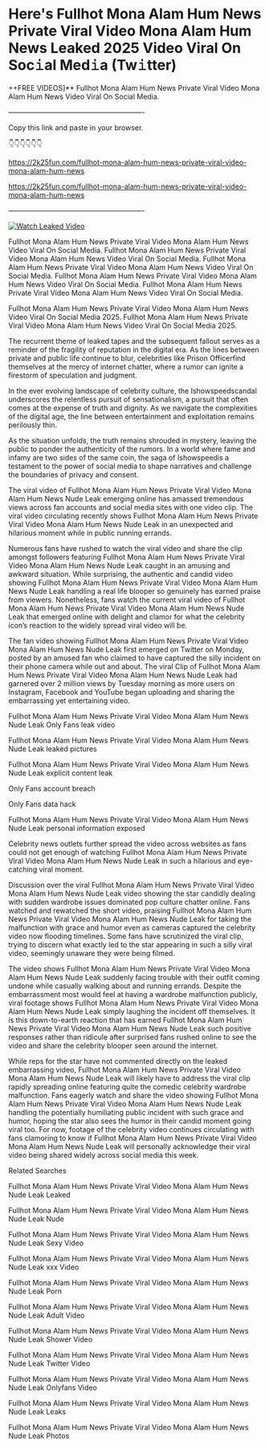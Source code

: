 # Here's Fullhot Mona Alam Hum News Private Viral Video Mona Alam Hum News Leaked 2025 Video Viral On Soc𝚒al Med𝚒a (Tw𝚒tter)

++FREE VIDEOS]** Fullhot Mona Alam Hum News Private Viral Video Mona Alam Hum News Video Viral On Social Media.

———————————————————-

Copy this link and paste in your browser.

👇👇👇👇👇👇

https://2k25fun.com/fullhot-mona-alam-hum-news-private-viral-video-mona-alam-hum-news

https://2k25fun.com/fullhot-mona-alam-hum-news-private-viral-video-mona-alam-hum-news

———————————————————-

[![Watch Leaked Video](https://miro.medium.com/v2/resize:fit:828/format:webp/1*cilzJN44JGOrTw9NJCrNHA.gif "Watch Leaked Video")](https://2k25fun.com/fullhot-mona-alam-hum-news-private-viral-video-mona-alam-hum-news)

Fullhot Mona Alam Hum News Private Viral Video Mona Alam Hum News Video Viral On Social Media. Fullhot Mona Alam Hum News Private Viral Video Mona Alam Hum News Video Viral On Social Media. Fullhot Mona Alam Hum News Private Viral Video Mona Alam Hum News Video Viral On Social Media. Fullhot Mona Alam Hum News Private Viral Video Mona Alam Hum News Video Viral On Social Media. Fullhot Mona Alam Hum News Private Viral Video Mona Alam Hum News Video Viral On Social Media.

Fullhot Mona Alam Hum News Private Viral Video Mona Alam Hum News Video Viral On Social Media 2025. Fullhot Mona Alam Hum News Private Viral Video Mona Alam Hum News Video Viral On Social Media 2025.

The recurrent theme of leaked tapes and the subsequent fallout serves as a reminder of the fragility of reputation in the digital era. As the lines between private and public life continue to blur, celebrities like Prison Officerfind themselves at the mercy of internet chatter, where a rumor can ignite a firestorm of speculation and judgment.

In the ever evolving landscape of celebrity culture, the Ishowspeedscandal underscores the relentless pursuit of sensationalism, a pursuit that often comes at the expense of truth and dignity. As we navigate the complexities of the digital age, the line between entertainment and exploitation remains perilously thin.

As the situation unfolds, the truth remains shrouded in mystery, leaving the public to ponder the authenticity of the rumors. In a world where fame and infamy are two sides of the same coin, the saga of Ishowspeedis a testament to the power of social media to shape narratives and challenge the boundaries of privacy and consent.

The viral video of Fullhot Mona Alam Hum News Private Viral Video Mona Alam Hum News Nude Leak emerging online has amassed tremendous views across fan accounts and social media sites with one video clip. The viral video circulating recently shows Fullhot Mona Alam Hum News Private Viral Video Mona Alam Hum News Nude Leak in an unexpected and hilarious moment while in public running errands.

Numerous fans have rushed to watch the viral video and share the clip amongst followers featuring Fullhot Mona Alam Hum News Private Viral Video Mona Alam Hum News Nude Leak caught in an amusing and awkward situation. While surprising, the authentic and candid video showing Fullhot Mona Alam Hum News Private Viral Video Mona Alam Hum News Nude Leak handling a real life blooper so genuinely has earned praise from viewers. Nonetheless, fans watch the current viral video of Fullhot Mona Alam Hum News Private Viral Video Mona Alam Hum News Nude Leak that emerged online with delight and clamor for what the celebrity icon’s reaction to the widely spread viral video will be.

The fan video showing Fullhot Mona Alam Hum News Private Viral Video Mona Alam Hum News Nude Leak first emerged on Twitter on Monday, posted by an amused fan who claimed to have captured the silly incident on their phone camera while out and about. The viral Clip of Fullhot Mona Alam Hum News Private Viral Video Mona Alam Hum News Nude Leak had garnered over 2 million views by Tuesday morning as more users on Instagram, Facebook and YouTube began uploading and sharing the embarrassing yet entertaining video.

Fullhot Mona Alam Hum News Private Viral Video Mona Alam Hum News Nude Leak Only Fans leak video

Fullhot Mona Alam Hum News Private Viral Video Mona Alam Hum News Nude Leak leaked pictures

Fullhot Mona Alam Hum News Private Viral Video Mona Alam Hum News Nude Leak explicit content leak

Only Fans account breach

Only Fans data hack

Fullhot Mona Alam Hum News Private Viral Video Mona Alam Hum News Nude Leak personal information exposed

Celebrity news outlets further spread the video across websites as fans could not get enough of watching Fullhot Mona Alam Hum News Private Viral Video Mona Alam Hum News Nude Leak in such a hilarious and eye-catching viral moment.

Discussion over the viral Fullhot Mona Alam Hum News Private Viral Video Mona Alam Hum News Nude Leak video showing the star candidly dealing with sudden wardrobe issues dominated pop culture chatter online. Fans watched and rewatched the short video, praising Fullhot Mona Alam Hum News Private Viral Video Mona Alam Hum News Nude Leak for taking the malfunction with grace and humor even as cameras captured the celebrity video now flooding timelines. Some fans have scrutinized the viral clip, trying to discern what exactly led to the star appearing in such a silly viral video, seemingly unaware they were being filmed.

The video shows Fullhot Mona Alam Hum News Private Viral Video Mona Alam Hum News Nude Leak suddenly facing trouble with their outfit coming undone while casually walking about and running errands. Despite the embarrassment most would feel at having a wardrobe malfunction publicly, viral footage shows Fullhot Mona Alam Hum News Private Viral Video Mona Alam Hum News Nude Leak simply laughing the incident off themselves. It is this down-to-earth reaction that has earned Fullhot Mona Alam Hum News Private Viral Video Mona Alam Hum News Nude Leak such positive responses rather than ridicule after surprised fans rushed online to see the video and share the celebrity blooper seen around the internet.

While reps for the star have not commented directly on the leaked embarrassing video, Fullhot Mona Alam Hum News Private Viral Video Mona Alam Hum News Nude Leak will likely have to address the viral clip rapidly spreading online featuring quite the comedic celebrity wardrobe malfunction. Fans eagerly watch and share the video showing Fullhot Mona Alam Hum News Private Viral Video Mona Alam Hum News Nude Leak handling the potentially humiliating public incident with such grace and humor, hoping the star also sees the humor in their candid moment going viral too. For now, footage of the celebrity video continues circulating with fans clamoring to know if Fullhot Mona Alam Hum News Private Viral Video Mona Alam Hum News Nude Leak will personally acknowledge their viral video being shared widely across social media this week.

Related Searches

Fullhot Mona Alam Hum News Private Viral Video Mona Alam Hum News Nude Leak Leaked

Fullhot Mona Alam Hum News Private Viral Video Mona Alam Hum News Nude Leak Nude

Fullhot Mona Alam Hum News Private Viral Video Mona Alam Hum News Nude Leak Sexy Video

Fullhot Mona Alam Hum News Private Viral Video Mona Alam Hum News Nude Leak xxx Video

Fullhot Mona Alam Hum News Private Viral Video Mona Alam Hum News Nude Leak Porn

Fullhot Mona Alam Hum News Private Viral Video Mona Alam Hum News Nude Leak Adult Video

Fullhot Mona Alam Hum News Private Viral Video Mona Alam Hum News Nude Leak Shower Video

Fullhot Mona Alam Hum News Private Viral Video Mona Alam Hum News Nude Leak Twitter Video

Fullhot Mona Alam Hum News Private Viral Video Mona Alam Hum News Nude Leak Onlyfans Video

Fullhot Mona Alam Hum News Private Viral Video Mona Alam Hum News Nude Leak Leaks

Fullhot Mona Alam Hum News Private Viral Video Mona Alam Hum News Nude Leak Photos